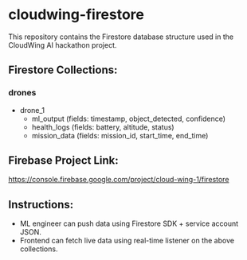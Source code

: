 # cloudwing-firestore


This repository contains the Firestore database structure used in the CloudWing AI hackathon project.

## Firestore Collections:

### drones
- drone_1
  - ml_output (fields: timestamp, object_detected, confidence)
  - health_logs (fields: battery, altitude, status)
  - mission_data (fields: mission_id, start_time, end_time)

## Firebase Project Link:
https://console.firebase.google.com/project/cloud-wing-1/firestore

## Instructions:
- ML engineer can push data using Firestore SDK + service account JSON.
- Frontend can fetch live data using real-time listener on the above collections.
